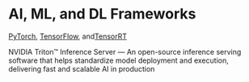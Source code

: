 # AI, ML, and DL Frameworks

[PyTorch](examples/pytorch-gpu.md), [TensorFlow](apps/tensorflow-gpu.md), and[TensorRT](tensorrt.md)



NVIDIA Triton™ Inference Server — An open-source inference serving software that helps standardize model deployment and execution, delivering fast and scalable AI in production